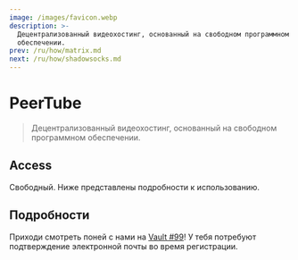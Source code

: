 ```yaml
---
image: /images/favicon.webp
description: >-
  Децентрализованный видеохостинг, основанный на свободном программном
  обеспечении.
prev: /ru/how/matrix.md
next: /ru/how/shadowsocks.md
---
```


# PeerTube

> Децентрализованный видеохостинг, основанный на свободном программном обеспечении.

## Access

Свободный. Ниже представлены подробности к использованию.

## Подробности

Приходи смотреть поней с нами на [Vault #99](https://vault.mle.party)! У тебя потребуют подтверждение электронной почты во время регистрации.
